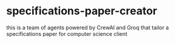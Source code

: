 # specifications-paper-creator
this is a team of agents powered by CrewAI and Groq that tailor a specifications paper for computer science client
